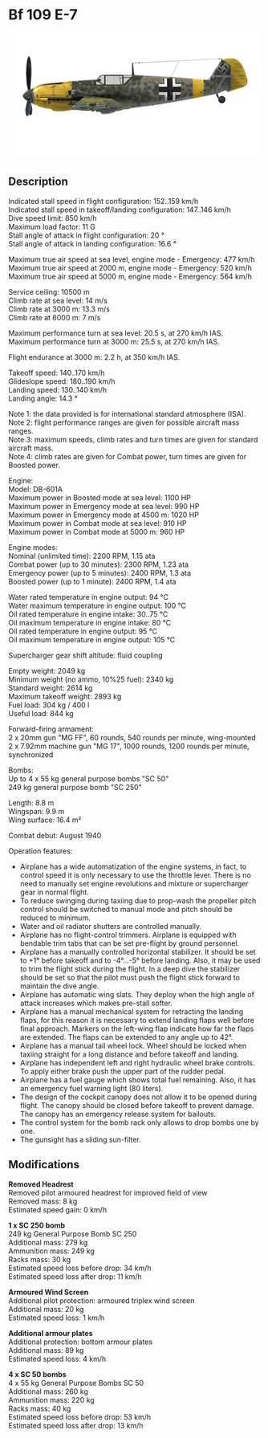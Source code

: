 # Bf 109 E-7

![bf109e7](../images/planes/bf109e7.png)

## Description

Indicated stall speed in flight configuration: 152..159 km/h  
Indicated stall speed in takeoff/landing configuration: 147..146 km/h  
Dive speed limit: 850 km/h  
Maximum load factor: 11 G  
Stall angle of attack in flight configuration: 20 °  
Stall angle of attack in landing configuration: 16.6 °  
  
Maximum true air speed at sea level, engine mode - Emergency: 477 km/h  
Maximum true air speed at 2000 m, engine mode - Emergency: 520 km/h  
Maximum true air speed at 5000 m, engine mode - Emergency: 564 km/h  
  
Service ceiling: 10500 m  
Climb rate at sea level: 14 m/s  
Climb rate at 3000 m: 13.3 m/s  
Climb rate at 6000 m: 7 m/s  
  
Maximum performance turn at sea level: 20.5 s, at 270 km/h IAS.  
Maximum performance turn at 3000 m: 25.5 s, at 270 km/h IAS.  
  
Flight endurance at 3000 m: 2.2 h, at 350 km/h IAS.  
  
Takeoff speed: 140..170 km/h  
Glideslope speed: 180..190 km/h  
Landing speed: 130..140 km/h  
Landing angle: 14.3 °  
  
Note 1: the data provided is for international standard atmosphere (ISA).  
Note 2: flight performance ranges are given for possible aircraft mass ranges.  
Note 3: maximum speeds, climb rates and turn times are given for standard aircraft mass.  
Note 4: climb rates are given for Combat power, turn times are given for Boosted power.  
  
Engine:  
Model: DB-601A  
Maximum power in Boosted mode at sea level: 1100 HP  
Maximum power in Emergency mode at sea level: 990 HP  
Maximum power in Emergency mode at 4500 m: 1020 HP  
Maximum power in Combat mode at sea level: 910 HP  
Maximum power in Combat mode at 5000 m: 960 HP  
  
Engine modes:  
Nominal (unlimited time): 2200 RPM, 1.15 ata  
Combat power (up to 30 minutes): 2300 RPM, 1.23 ata  
Emergency power (up to 5 minutes): 2400 RPM, 1.3 ata  
Boosted power (up to 1 minute): 2400 RPM, 1.4 ata  
  
Water rated temperature in engine output: 94 °C  
Water maximum temperature in engine output: 100 °C  
Oil rated temperature in engine intake: 30..75 °C  
Oil maximum temperature in engine intake: 80 °C  
Oil rated temperature in engine output: 95 °C  
Oil maximum temperature in engine output: 105 °C  
  
Supercharger gear shift altitude: fluid coupling   
  
Empty weight: 2049 kg  
Minimum weight (no ammo, 10%25 fuel): 2340 kg  
Standard weight: 2614 kg  
Maximum takeoff weight: 2893 kg  
Fuel load: 304 kg / 400 l  
Useful load: 844 kg  
  
Forward-firing armament:  
2 x 20mm gun "MG FF", 60 rounds, 540 rounds per minute, wing-mounted  
2 x 7.92mm machine gun "MG 17", 1000 rounds, 1200 rounds per minute, synchronized  
  
Bombs:  
Up to 4 x 55 kg general purpose bombs "SC 50"  
249 kg general purpose bomb "SC 250"  
  
Length: 8.8 m  
Wingspan: 9.9 m  
Wing surface: 16.4 m²  
  
Combat debut: August 1940  
  
Operation features:  
- Airplane has a wide automatization of the engine systems, in fact, to control speed it is only necessary to use the throttle lever. There is no need to manually set engine revolutions and mixture or supercharger gear in normal flight.  
- To reduce swinging during taxiing due to prop-wash the propeller pitch control should be switched to manual mode and pitch should be reduced to minimum.  
- Water and oil radiator shutters are controlled manually.  
- Airplane has no flight-control trimmers. Airplane is equipped with bendable trim tabs that can be set pre-flight by ground personnel.  
- Airplane has a manually controlled horizontal stabilizer. It should be set to +1° before takeoff and to -4°...-5° before landing. Also, it may be used to trim the flight stick during the flight. In a deep dive the stabilizer should be set so that the pilot must push the flight stick forward to maintain the dive angle.  
- Airplane has automatic wing slats. They deploy when the high angle of attack increases which makes pre-stall softer.  
- Airplane has a manual mechanical system for retracting the landing flaps, for this reason it is necessary to extend landing flaps well before final approach. Markers on the left-wing flap indicate how far the flaps are extended. The flaps can be extended to any angle up to 42°.  
- Airplane has a manual tail wheel lock. Wheel should be locked when taxiing straight for a long distance and before takeoff and landing.  
- Airplane has independent left and right hydraulic wheel brake controls. To apply either brake push the upper part of the rudder pedal.  
- Airplane has a fuel gauge which shows total fuel remaining. Also, it has an emergency fuel warning light (80 liters).  
- The design of the cockpit canopy does not allow it to be opened during flight. The canopy should be closed before takeoff to prevent damage. The canopy has an emergency release system for bailouts.  
- The control system for the bomb rack only allows to drop bombs one by one.  
- The gunsight has a sliding sun-filter.

## Modifications

**Removed Headrest**  
Removed pilot armoured headrest for improved field of view  
Removed mass: 8 kg  
Estimated speed gain: 0 km/h

**1 x SC 250 bomb**  
249 kg General Purpose Bomb SC 250  
Additional mass: 279 kg  
Ammunition mass: 249 kg  
Racks mass: 30 kg  
Estimated speed loss before drop: 34 km/h  
Estimated speed loss after drop: 11 km/h

**Armoured Wind Screen**  
Additional pilot protection: armoured triplex wind screen  
Additional mass: 20 kg  
Estimated speed loss: 1 km/h

**Additional armour plates**  
Additional protection: bottom armour plates  
Additional mass: 89 kg  
Estimated speed loss: 4 km/h

**4 x SC 50 bombs**  
4 x 55 kg General Purpose Bombs SC 50  
Additional mass: 260 kg  
Ammunition mass: 220 kg  
Racks mass: 40 kg  
Estimated speed loss before drop: 53 km/h  
Estimated speed loss after drop: 13 km/h
